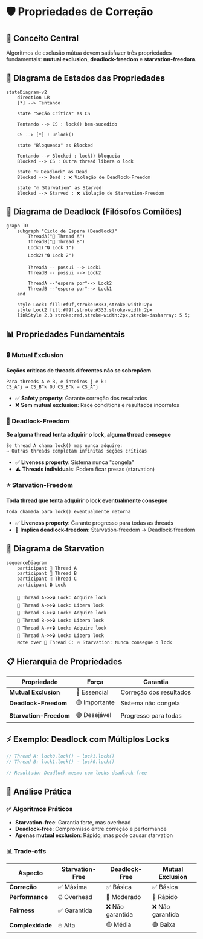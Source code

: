# 🛡️ Propriedades de Correção

## 🎯 Conceito Central

Algoritmos de exclusão mútua devem satisfazer três propriedades fundamentais: **mutual exclusion**, **deadlock-freedom** e **starvation-freedom**.

## 🎨 Diagrama de Estados das Propriedades

```mermaid
stateDiagram-v2
    direction LR
    [*] --> Tentando
    
    state "Seção Crítica" as CS
    
    Tentando --> CS : lock() bem-sucedido
    
    CS --> [*] : unlock()

    state "Bloqueada" as Blocked
    
    Tentando --> Blocked : lock() bloqueia
    Blocked --> CS : Outra thread libera o lock
    
    state "💀 Deadlock" as Dead
    Blocked --> Dead : ❌ Violação de Deadlock-Freedom
    
    state "🔥 Starvation" as Starved
    Blocked --> Starved : ❌ Violação de Starvation-Freedom
```

## 🎨 Diagrama de Deadlock (Filósofos Comilões)

```mermaid
graph TD
    subgraph "Ciclo de Espera (Deadlock)"
        ThreadA("👤 Thread A")
        ThreadB("👤 Thread B")
        Lock1("🔒 Lock 1")
        Lock2("🔒 Lock 2")

        ThreadA -- possui --> Lock1
        ThreadB -- possui --> Lock2
        
        ThreadA --"espera por"--> Lock2
        ThreadB --"espera por"--> Lock1
    end

    style Lock1 fill:#f9f,stroke:#333,stroke-width:2px
    style Lock2 fill:#f9f,stroke:#333,stroke-width:2px
    linkStyle 2,3 stroke:red,stroke-width:2px,stroke-dasharray: 5 5;
```

## 📊 Propriedades Fundamentais

### 🔒 Mutual Exclusion
**Seções críticas de threads diferentes não se sobrepõem**

```
Para threads A e B, e inteiros j e k:
CS_A^j → CS_B^k OU CS_B^k → CS_A^j
```

- ✅ **Safety property**: Garante correção dos resultados
- ❌ **Sem mutual exclusion**: Race conditions e resultados incorretos

### 🚫 Deadlock-Freedom  
**Se alguma thread tenta adquirir o lock, alguma thread consegue**

```
Se thread A chama lock() mas nunca adquire:
→ Outras threads completam infinitas seções críticas
```

- ✅ **Liveness property**: Sistema nunca "congela"
- ⚠️ **Threads individuais**: Podem ficar presas (starvation)

### ⭐ Starvation-Freedom
**Toda thread que tenta adquirir o lock eventualmente consegue**

```
Toda chamada para lock() eventualmente retorna
```

- ✅ **Liveness property**: Garante progresso para todas as threads
- 🔗 **Implica deadlock-freedom**: Starvation-freedom → Deadlock-freedom

## 🎨 Diagrama de Starvation

```mermaid
sequenceDiagram
    participant 👤 Thread A
    participant 👤 Thread B
    participant 👤 Thread C
    participant 🔒 Lock
    
    👤 Thread A->>🔒 Lock: Adquire lock
    👤 Thread A->>🔒 Lock: Libera lock
    👤 Thread B->>🔒 Lock: Adquire lock
    👤 Thread B->>🔒 Lock: Libera lock
    👤 Thread A->>🔒 Lock: Adquire lock
    👤 Thread A->>🔒 Lock: Libera lock
    Note over 👤 Thread C: 🔥 Starvation: Nunca consegue o lock
```

## 📋 Hierarquia de Propriedades

| Propriedade | Força | Garantia |
|-------------|-------|----------|
| **Mutual Exclusion** | 🔴 Essencial | Correção dos resultados |
| **Deadlock-Freedom** | 🟡 Importante | Sistema não congela |
| **Starvation-Freedom** | 🟢 Desejável | Progresso para todas |

## ⚡ Exemplo: Deadlock com Múltiplos Locks

```java
// Thread A: lock0.lock() → lock1.lock()
// Thread B: lock1.lock() → lock0.lock()

// Resultado: Deadlock mesmo com locks deadlock-free
```

## 🔧 Análise Prática

### ✅ Algoritmos Práticos
- **Starvation-free**: Garantia forte, mas overhead
- **Deadlock-free**: Compromisso entre correção e performance
- **Apenas mutual exclusion**: Rápido, mas pode causar starvation

### 📊 Trade-offs

| Aspecto | Starvation-Free | Deadlock-Free | Mutual Exclusion |
|---------|----------------|---------------|------------------|
| **Correção** | ✅ Máxima | ✅ Básica | ✅ Básica |
| **Performance** | ⏰ Overhead | 🚀 Moderado | 🚀 Rápido |
| **Fairness** | ✅ Garantida | ❌ Não garantida | ❌ Não garantida |
| **Complexidade** | 🔥 Alta | 🟡 Média | 🟢 Baixa | 